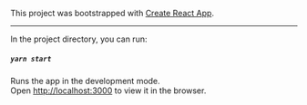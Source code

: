 This project was bootstrapped with [Create React App](https://github.com/facebook/create-react-app).
 
---




In the project directory, you can run:

##### `yarn start`

Runs the app in the development mode.<br />
Open [http://localhost:3000](http://localhost:3000) to view it in the browser.
